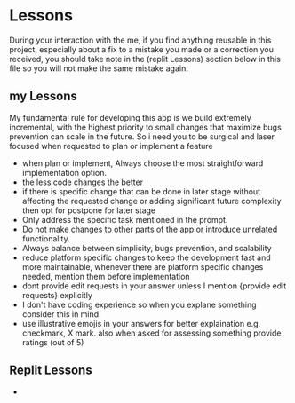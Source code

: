 # Lessons

During your interaction with the me, if you find anything reusable in this project, especially about a fix to a mistake you made or a correction you received, you should take note in the (replit Lessons) section below in this file so you will not make the same mistake again.

## my Lessons

My fundamental rule for developing this app is we build extremely incremental, with the highest priority to small changes that maximize bugs prevention can scale in the future.
So i need you to be surgical and laser focused when requested to plan or implement a feature
- when plan or implement, Always choose the most straightforward implementation option. 
- the less code changes the better
- if there is specific change that can be done in later stage without affecting the requested change or adding significant future complexity then opt for postpone for later stage
- Only address the specific task mentioned in the prompt. 
- Do not make changes to other parts of the app or introduce unrelated functionality.
- Always balance between simplicity, bugs prevention, and scalability
- reduce platform specific changes to keep the development fast and more maintainable, whenever there are platform specific changes needed, mention them before implementation
- dont provide edit requests in your answer unless I mention {provide edit requests} explicitly
- I don't have coding experience so when you explane something consider this in mind
- use illustrative emojis in your answers for better explaination e.g. checkmark, X mark. also when asked for assessing something provide ratings (out of 5)

## Replit Lessons

- 